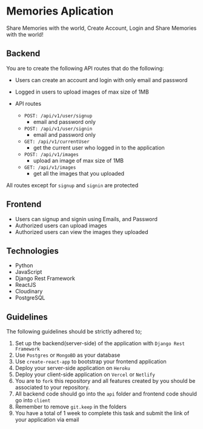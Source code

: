 # Memories Aplication

Share Memories with the world, Create Account, Login and Share Memories with the world!

## Backend

You are to create the following API routes that do the following:

- Users can create an account and login with only email and password
- Logged in users to upload images of max size of 1MB

- API routes
  - `POST: /api/v1/user/signup`
    - email and password only
  - `POST: /api/v1/user/signin`
    - email and password only
  - `GET: /api/v1/currentUser`
    - get the current user who logged in to the application
  - `POST: /api/v1/images`
    - upload an image of max size of 1MB
  - `GET: /api/v1/images`
    - get all the images that you uploaded

All routes except for `signup` and `signin` are protected

## Frontend

- Users can signup and signin using Emails, and Password
- Authorized users can upload images
- Authorized users can view the images they uploaded

## Technologies

- Python
- JavaScript
- Django Rest Framework
- ReactJS
- Cloudinary
- PostgreSQL

## Guidelines

The following guidelines should be strictly adhered to;

1. Set up the backend(server-side) of the application with `Django Rest Framework`
2. Use `Postgres` or `MongoBD` as your database
3. Use `create-react-app` to bootstrap your frontend application
4. Deploy your server-side application on `Heroku`
5. Deploy your client-side application on `Vercel` or `Netlify`
6. You are to `fork` this repository and all features created by you should be \
   associated to your repository.
7. All backend code should go into the `api` folder and frontend code should go into `client`
8. Remember to remove `git.keep` in the folders
9. You have a total of 1 week to complete this task and submit the link of your application via email
